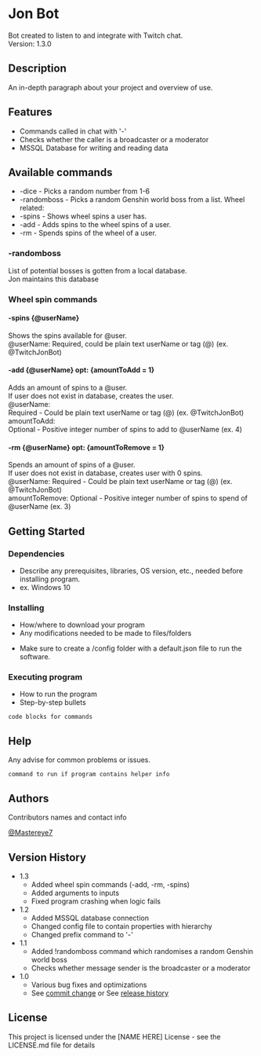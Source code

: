 # Jon Bot

Bot created to listen to and integrate with Twitch chat.\
Version: 1.3.0

## Description

An in-depth paragraph about your project and overview of use.

## Features

- Commands called in chat with '-'
- Checks whether the caller is a broadcaster or a moderator
- MSSQL Database for writing and reading data

## Available commands

* -dice - Picks a random number from 1-6
* -randomboss - Picks a random Genshin world boss from a list.
Wheel related: 
* -spins - Shows wheel spins a user has.
* -add - Adds spins to the wheel spins of a user.
* -rm - Spends spins of the wheel of a user.

### -randomboss

List of potential bosses is gotten from a local database.\
Jon maintains this database

### Wheel spin commands
#### -spins {@userName}
Shows the spins available for @user.\
@userName: Required, could be plain text userName or tag (@) (ex. @TwitchJonBot)

#### -add {@userName} opt: {amountToAdd = 1}
Adds an amount of spins to a @user.\
If user does not exist in database, creates the user.\
@userName:\
    Required - Could be plain text userName or tag (@) (ex. @TwitchJonBot)\
amountToAdd:\
    Optional - Positive integer number of spins to add to @userName (ex. 4)

#### -rm {@userName} opt: {amountToRemove = 1}
Spends an amount of spins of a @user.\
If user does not exist in database, creates user with 0 spins.\
@userName: Required - Could be plain text userName or tag (@) (ex. @TwitchJonBot)\
amountToRemove: Optional - Positive integer number of spins to spend of @userName (ex. 3)

## Getting Started

### Dependencies

* Describe any prerequisites, libraries, OS version, etc., needed before installing program.
* ex. Windows 10

### Installing

* How/where to download your program
* Any modifications needed to be made to files/folders

- Make sure to create a /config folder with a default.json file to run the software.

### Executing program

* How to run the program
* Step-by-step bullets
```
code blocks for commands
```

## Help

Any advise for common problems or issues.
```
command to run if program contains helper info
```

## Authors

Contributors names and contact info

[@Mastereye7](https://twitter.com/Mastereye7)

## Version History

* 1.3
    * Added wheel spin commands (-add, -rm, -spins)
    * Added arguments to inputs
    * Fixed program crashing when logic fails
* 1.2
    * Added MSSQL database connection
    * Changed config file to contain properties with hierarchy
    * Changed prefix command to '-'
* 1.1
    * Added !randomboss command which randomises a random Genshin world boss
    * Checks whether message sender is the broadcaster or a moderator
* 1.0
    * Various bug fixes and optimizations
    * See [commit change]() or See [release history]()

## License

This project is licensed under the [NAME HERE] License - see the LICENSE.md file for details
